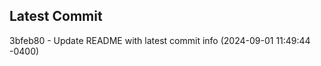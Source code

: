 
## Latest Commit
3bfeb80 - Update README with latest commit info (2024-09-01 11:49:44 -0400) <Yunxi-Zhou>
